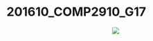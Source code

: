 # 201610_COMP2910_G17
<p align="center">
  <img src="http://students.bcitdev.com/A00869118/comp2910/bcit-cst.png"/>
</p>

